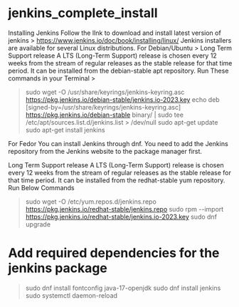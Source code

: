 # jenkins_complete_install
Installing Jenkins 
Follow the lInk  to download and  install latest version of jenkins >  https://www.jenkins.io/doc/book/installing/linux/
Jenkins installers are available for several Linux distributions.
For Debian/Ubuntu >  Long Term Support release
A LTS (Long-Term Support) release is chosen every 12 weeks from the stream of regular releases as the stable release for that time period. It can be installed from the debian-stable apt repository.
Run These commands in your Terminal > 
> sudo wget -O /usr/share/keyrings/jenkins-keyring.asc \
  https://pkg.jenkins.io/debian-stable/jenkins.io-2023.key
>  echo deb [signed-by=/usr/share/keyrings/jenkins-keyring.asc] \
  https://pkg.jenkins.io/debian-stable binary/ | sudo tee \
  /etc/apt/sources.list.d/jenkins.list > /dev/null
> sudo apt-get update
> sudo apt-get install jenkins

For Fedor
You can install Jenkins through dnf. You need to add the Jenkins repository from the Jenkins website to the package manager first.

Long Term Support release
A LTS (Long-Term Support) release is chosen every 12 weeks from the stream of regular releases as the stable release for that time period. It can be installed from the redhat-stable yum repository.
Run Below Commands 
>  sudo wget -O /etc/yum.repos.d/jenkins.repo \
    https://pkg.jenkins.io/redhat-stable/jenkins.repo
> sudo rpm --import https://pkg.jenkins.io/redhat-stable/jenkins.io-2023.key
> sudo dnf upgrade
# Add required dependencies for the jenkins package
> sudo dnf install fontconfig java-17-openjdk
> sudo dnf install jenkins
> sudo systemctl daemon-reload
